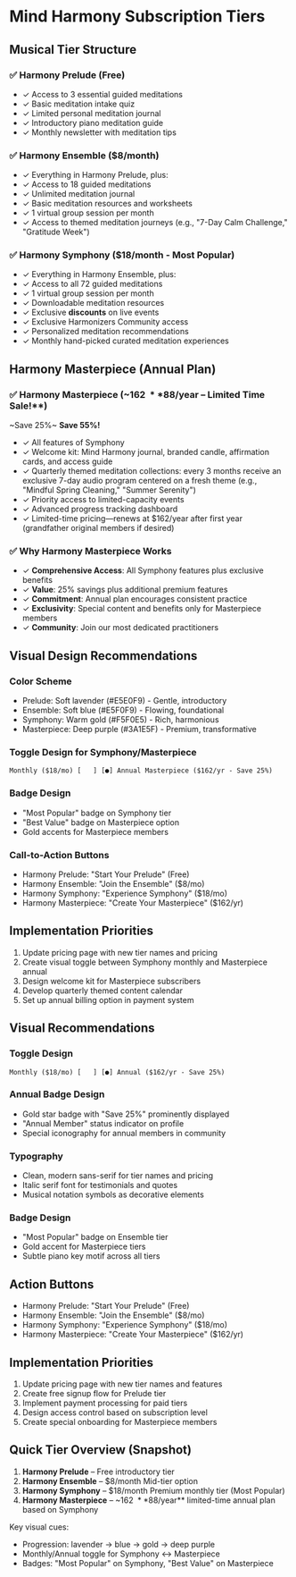 # Mind Harmony Subscription Tiers

## Musical Tier Structure

### ✅ **Harmony Prelude** (Free)
- ✓ Access to 3 essential guided meditations
- ✓ Basic meditation intake quiz
- ✓ Limited personal meditation journal
- ✓ Introductory piano meditation guide
- ✓ Monthly newsletter with meditation tips

### ✅ **Harmony Ensemble** ($8/month)
- ✓ Everything in Harmony Prelude, plus:
- ✓ Access to 18 guided meditations
- ✓ Unlimited meditation journal
- ✓ Basic meditation resources and worksheets
- ✓ 1 virtual group session per month
- ✓ Access to themed meditation journeys (e.g., "7-Day Calm Challenge," "Gratitude Week")

### ✅ **Harmony Symphony** ($18/month - Most Popular)
- ✓ Everything in Harmony Ensemble, plus:
- ✓ Access to all 72 guided meditations
- ✓ 1 virtual group session per month
- ✓ Downloadable meditation resources
- ✓ Exclusive **discounts** on live events
- ✓ Exclusive Harmonizers Community access
- ✓ Personalized meditation recommendations
- ✓ Monthly hand-picked curated meditation experiences

## Harmony Masterpiece (Annual Plan)

### ✅ **Harmony Masterpiece** (~$162~ **$88/year – Limited Time Sale!**)  
~Save 25%~  **Save 55%!**
- ✓ All features of Symphony
- ✓ Welcome kit: Mind Harmony journal, branded candle, affirmation cards, and access guide
- ✓ Quarterly themed meditation collections: every 3 months receive an exclusive 7-day audio program centered on a fresh theme (e.g., "Mindful Spring Cleaning," "Summer Serenity")
- ✓ Priority access to limited-capacity events
- ✓ Advanced progress tracking dashboard
- ✓ Limited-time pricing—renews at $162/year after first year (grandfather original members if desired)

### ✅ **Why Harmony Masterpiece Works**
- ✓ **Comprehensive Access**: All Symphony features plus exclusive benefits
- ✓ **Value**: 25% savings plus additional premium features
- ✓ **Commitment**: Annual plan encourages consistent practice
- ✓ **Exclusivity**: Special content and benefits only for Masterpiece members
- ✓ **Community**: Join our most dedicated practitioners

## Visual Design Recommendations

### Color Scheme
- Prelude: Soft lavender (#E5E0F9) - Gentle, introductory
- Ensemble: Soft blue (#E5F0F9) - Flowing, foundational
- Symphony: Warm gold (#F5F0E5) - Rich, harmonious
- Masterpiece: Deep purple (#3A1E5F) - Premium, transformative

### Toggle Design for Symphony/Masterpiece
```
Monthly ($18/mo) [   ] [●] Annual Masterpiece ($162/yr - Save 25%)
```

### Badge Design
- "Most Popular" badge on Symphony tier
- "Best Value" badge on Masterpiece option
- Gold accents for Masterpiece members

### Call-to-Action Buttons
- Harmony Prelude: "Start Your Prelude" (Free)
- Harmony Ensemble: "Join the Ensemble" ($8/mo)
- Harmony Symphony: "Experience Symphony" ($18/mo)
- Harmony Masterpiece: "Create Your Masterpiece" ($162/yr)

## Implementation Priorities
1. Update pricing page with new tier names and pricing
2. Create visual toggle between Symphony monthly and Masterpiece annual
3. Design welcome kit for Masterpiece subscribers
4. Develop quarterly themed content calendar
5. Set up annual billing option in payment system

## Visual Recommendations

### Toggle Design
```
Monthly ($18/mo) [   ] [●] Annual ($162/yr - Save 25%)
```

### Annual Badge Design
- Gold star badge with "Save 25%" prominently displayed
- "Annual Member" status indicator on profile
- Special iconography for annual members in community

### Typography
- Clean, modern sans-serif for tier names and pricing
- Italic serif font for testimonials and quotes
- Musical notation symbols as decorative elements

### Badge Design
- "Most Popular" badge on Ensemble tier
- Gold accent for Masterpiece tiers
- Subtle piano key motif across all tiers

## Action Buttons
- Harmony Prelude: "Start Your Prelude" (Free)
- Harmony Ensemble: "Join the Ensemble" ($8/mo)
- Harmony Symphony: "Experience Symphony" ($18/mo)
- Harmony Masterpiece: "Create Your Masterpiece" ($162/yr)

## Implementation Priorities
1. Update pricing page with new tier names and features
2. Create free signup flow for Prelude tier
3. Implement payment processing for paid tiers
4. Design access control based on subscription level
5. Create special onboarding for Masterpiece members

## Quick Tier Overview (Snapshot)
1. **Harmony Prelude** – Free introductory tier
2. **Harmony Ensemble** – $8/month Mid-tier option
3. **Harmony Symphony** – $18/month Premium monthly tier (Most Popular)
4. **Harmony Masterpiece** – ~$162~ **$88/year** limited-time annual plan based on Symphony

Key visual cues:
- Progression: lavender → blue → gold → deep purple
- Monthly/Annual toggle for Symphony ↔ Masterpiece
- Badges: "Most Popular" on Symphony, "Best Value" on Masterpiece 